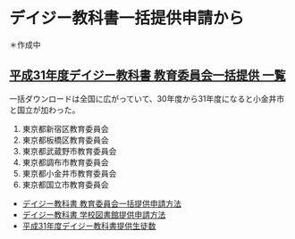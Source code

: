# デイジー教科書一括提供申請から
＊作成中

## [平成31年度デイジー教科書 教育委員会一括提供 一覧](https://www.dinf.ne.jp/doc/daisy/book/daisytextboard_h31.html)
一括ダウンロードは全国に広がっていて、30年度から31年度になると小金井市と国立が加わった。
1.	東京都新宿区教育委員会
1.	東京都板橋区教育委員会
1.	東京都武蔵野市教育委員会
1.	東京都調布市教育委員会
1.	東京都小金井市教育委員会
1.	東京都国立市教育委員会

- [デイジー教科書 教育委員会一括提供申請方法](https://www.dinf.ne.jp/doc/daisy/book/daisytext_application_board.html)
- [デイジー教科書 学校図書館提供申請方法](https://www.dinf.ne.jp/doc/daisy/book/daisytext_application_library.html)
- [平成31年度デイジー教科書提供生徒数](https://www.dinf.ne.jp/doc/daisy/book/daisytextcount_h31.html)